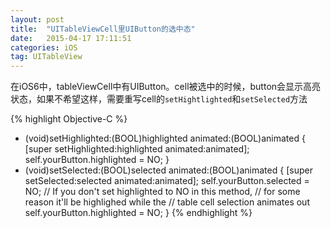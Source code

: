 ```yaml
---
layout: post
title:  "UITableViewCell里UIButton的选中态"
date:   2015-04-17 17:11:51
categories: iOS
tag: UITableView
---
```


在iOS6中，tableViewCell中有UIButton。cell被选中的时候，button会显示高亮状态，如果不希望这样，需要重写cell的`setHightlighted`和`setSelected`方法

{% highlight Objective-C %}
- (void)setHighlighted:(BOOL)highlighted animated:(BOOL)animated {
    [super setHighlighted:highlighted animated:animated];
    self.yourButton.highlighted = NO;
}
- (void)setSelected:(BOOL)selected animated:(BOOL)animated {
    [super setSelected:selected animated:animated];
    self.yourButton.selected = NO;
    // If you don't set highlighted to NO in this method,
    // for some reason it'll be highlighed while the
    // table cell selection animates out
    self.yourButton.highlighted = NO;
}
{% endhighlight %}


